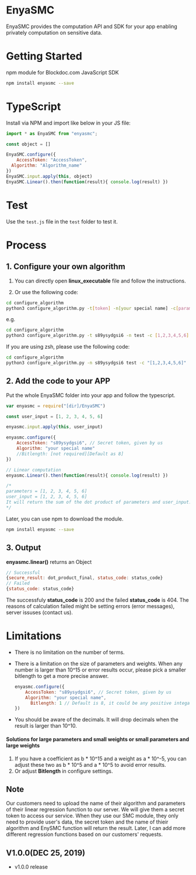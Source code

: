 # EnyaSMC

EnyaSMC provides the computation API and SDK for your app enabling privately computation on sensitive data.

# Getting Started

npm module for Blockdoc.com JavaScript SDK

```bash
npm install enyasmc --save
```

# TypeScript

Install via NPM and import like below in your JS file:

```js
import * as EnyaSMC from "enyasmc";

const object = []

EnyaSMC.configure({
	AccessToken: "AccessToken",
  Algorithm: "Algorithm_name"
})
EnyaSMC.input.apply(this, object)
EnyaSMC.Linear().then(function(result){ console.log(result) })
```

# Test

Use the `test.js` file in the  `test` folder to test it.

# Process

## 1. Configure your own algorithm

1. You can directly open **linux_executable** file and follow the instructions.


2. Or use the following code:

  ```bash
  cd configure_algorithm
  python3 configure_algorithm.py -t[token] -n[your special name] -c[parameters]
  ```

  e.g.

  ```bash
  cd configure_algorithm
  python3 configure_algorithm.py -t s89ysydgsi6 -n test -c [1,2,3,4,5,6]
  ```

  If you are using zsh, please use the following code:

  ```zsh
  cd configure_algorithm
  python3 configure_algorithm.py -n s89ysydgsi6 test -c "[1,2,3,4,5,6]"
  ```

## 2. Add the code to your APP

Put the whole EnyaSMC folder into your app and follow the typescript.

```js
var enyasmc = require("[dir]/EnyaSMC")

const user_input = [1, 2, 3, 4, 5, 6]

enyasmc.input.apply(this, user_input)

enyasmc.configure({
    AccessToken: "s89ysydgsi6", // Secret token, given by us
    Algorithm: "your special name"
  	//Bitlength: [not required][Default as 8]
})

// Linear computation
enyasmc.Linear().then(function(result){ console.log(result) })

/*   
parameters = [1, 2, 3, 4, 5, 6]
user_input = [1, 2, 3, 4, 5, 6]
It will return the sum of the dot product of parameters and user_input.
*/
```

Later, you can use npm to download the module.

```bash
npm install enyasmc --save
```

## 3. Output

**enyasmc.linear()** returns an Object

```js
// Successful
{secure_result: dot_product_final, status_code: status_code}
// Failed
{status_code: status_code}
```

The successfuly **status_code** is 200 and the failed **status_code** is 404. The reasons of calculation failed might be setting errors (error messages), server issuses (contact us).

# Limitations

* There is no limitation on the number of terms.

* There is a limitation on the size of parameters and weights. When any number is larger than 10^15 or error results occur, please pick a smaller bitlength to get a more precise answer. 

  ```js
  enyasmc.configure({
      AccessToken: "s89ysydgsi6", // Secret token, given by us
      Algorithm: "your special name",
    	Bitlength: 1 // Default is 8, it could be any positive integar 
  })
  ```

* You should be aware of the decimals. It will drop decimals when the result is larger than 10^10.

#### Solutions for large parameters and small weights or small parameters and large weights

1. If you have a coefficient as b * 10^15​ and a weight as ​a * 10^-5, you can adjust these two as ​b * 10^5​ and a * 10^5 to avoid error results.
2. Or adjust **Bitlength** in configure settings.

## Note

Our customers need to upload the name of their algorithm and parameters of their linear regression function to our server. We will give them a secret token to access our service. When they use our SMC module, they only need to provide user's data, the secret token and the name of thieir algorithm and EnySMC function will return the result. Later, I can add more different regression functions based on our customers' requests.

## V1.0.0(DEC 25, 2019)

* v1.0.0 release